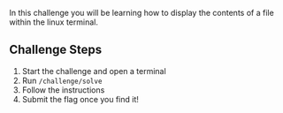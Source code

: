 In this challenge you will be learning how to display the contents of a file within the linux terminal. 

## Challenge Steps
1. Start the challenge and open a terminal
2. Run `/challenge/solve`
3. Follow the instructions
4. Submit the flag once you find it!
